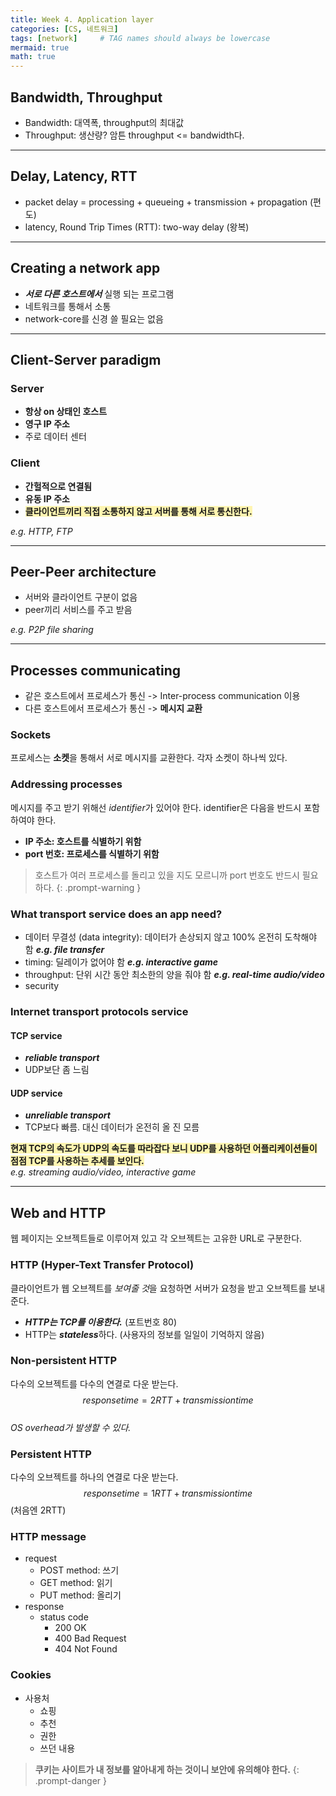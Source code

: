 ```yaml
---
title: Week 4. Application layer
categories: [CS, 네트워크]
tags: [network]     # TAG names should always be lowercase
mermaid: true
math: true
---
```


## Bandwidth, Throughput
- Bandwidth: 대역폭, throughput의 최대값
- Throughput: 생산량? 암튼 throughput <= bandwidth다.

---

## Delay, Latency, RTT
- packet delay = processing + queueing + transmission + propagation (편도)
- latency, Round Trip Times (RTT): two-way delay (왕복)

---

## Creating a network app
- ***서로 다른 호스트에서*** 실행 되는 프로그램
- 네트워크를 통해서 소통
- network-core를 신경 쓸 필요는 없음

---

## Client-Server paradigm

### Server
- **항상 on 상태인 호스트**
- **영구 IP 주소**
- 주로 데이터 센터

### Client
- **간헐적으로 연결됨**
- **유동 IP 주소**
- **<span style="background-color:#fff5b1"> 클라이언트끼리 직접 소통하지 않고 서버를 통해 서로 통신한다.</span>**

*e.g. HTTP, FTP*

---

## Peer-Peer architecture
- 서버와 클라이언트 구분이 없음
- peer끼리 서비스를 주고 받음

*e.g. P2P file sharing*

---

## Processes communicating
- 같은 호스트에서 프로세스가 통신 -> Inter-process communication 이용
- 다른 호스트에서 프로세스가 통신 -> **메시지 교환**

### Sockets
프로세스는 **소켓**을 통해서 서로 메시지를 교환한다. 각자 소켓이 하나씩 있다.

### Addressing processes
메시지를 주고 받기 위해선 *identifier*가 있어야 한다. identifier은 다음을 반드시 포함하여야 한다.

- **IP 주소: 호스트를 식별하기 위함**
- **port 번호: 프로세스를 식별하기 위함**

> 호스트가 여러 프로세스를 돌리고 있을 지도 모르니까 port 번호도 반드시 필요하다.
{: .prompt-warning }

### What transport service does an app need?
- 데이터 무결성 (data integrity): 데이터가 손상되지 않고 100% 온전히 도착해야 함 ***e.g. file transfer***
- timing: 딜레이가 없어야 함 ***e.g. interactive game***
- throughput: 단위 시간 동안 최소한의 양을 줘야 함 ***e.g. real-time audio/video***
- security

### Internet transport protocols service

#### TCP service
- ***reliable transport***
- UDP보단 좀 느림

#### UDP service
- ***unreliable transport***
- TCP보다 빠름. 대신 데이터가 온전히 올 진 모름

**<span style="background-color:#fff5b1"> 현재 TCP의 속도가 UDP의 속도를 따라잡다 보니 UDP를 사용하던 어플리케이션들이 점점 TCP를 사용하는 추세를 보인다. </span>**  
*e.g. streaming audio/video, interactive game*

---

## Web and HTTP
웹 페이지는 오브젝트들로 이루어져 있고 각 오브젝트는 고유한 URL로 구분한다.

### HTTP (Hyper-Text Transfer Protocol)
클라이언트가 웹 오브젝트를 *보여줄 것*을 요청하면 서버가 요청을 받고 오브젝트를 보내준다.

- ***HTTP는 TCP를 이용한다.*** (포트번호 80)
- HTTP는 ***stateless***하다. (사용자의 정보를 일일이 기억하지 않음)

### Non-persistent HTTP
다수의 오브젝트를 다수의 연결로 다운 받는다.   
$$ response time = 2RTT + transmission time$$  
*OS overhead가 발생할 수 있다.*

### Persistent HTTP 
다수의 오브젝트를 하나의 연결로 다운 받는다.
$$ response time = 1RTT + transmission time$$ (처음엔 2RTT)

### HTTP message
- request
    - POST method: 쓰기
    - GET method: 읽기
    - PUT method: 올리기
- response
    - status code
        - 200 OK
        - 400 Bad Request
        - 404 Not Found

### Cookies
- 사용처
    - 쇼핑
    - 추천
    - 권한
    - 쓰던 내용

> **쿠키는 사이트가 내 정보를 알아내게 하는 것이니 보안에 유의해야 한다.**
{: .prompt-danger }